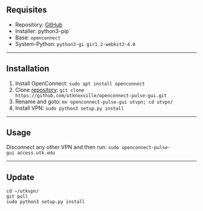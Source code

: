 ## Requisites 
 - Repository: [GitHub](./github.md) 
 - Installer: python3-pip` 
 - Base: `openconnect`
 - System-Python: `python3-gi gir1.2-webkit2-4.0` 
___

## Installation 
 1. Install OpenConnect: `sudo apt install openconnect` 
 2. Clone [repository](https://github.com/utknoxville/openconnect-pulse-gui): `git clone https://github.com/utknoxville/openconnect-pulse-gui.git` 
 3. Rename and goto: `mv openconnect-pulse-gui utvpn; cd utvpn/` 
 4. Install VPN: `sudo python3 setup.py install` 
___

## Usage 
Disconnect any other VPN and then run: 
`sudo openconnect-pulse-gui access.utk.edu` 
___

## Update 
```
cd ~/utkvpn/
git pull
sudo python3 setup.py install
```
